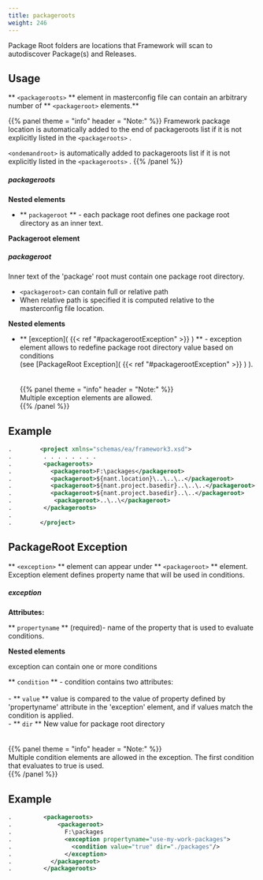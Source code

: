 ```yaml
---
title: packageroots
weight: 246
---
```


Package Root folders are locations that Framework will scan to autodiscover Package(s) and Releases.

<a name="Usage"></a>
## Usage ##

 ** `<packageroots>` ** element in masterconfig file can contain an arbitrary number of ** `<packageroot>` elements.** 


{{% panel theme = "info" header = "Note:" %}}
Framework package location is automatically added to the end of packageroots list if it is not explicitly listed in the  `<packageroots>` .

 `<ondemandroot>`  is automatically added to packageroots list if it is not explicitly listed in the  `<packageroots>` .
{{% /panel %}}
##### packageroots #####
 **Nested elements** 

 - ** `packageroot` ** - each package root defines one package root directory as an inner text.

 **Packageroot element** 

##### packageroot #####
Inner text of the &#39;package&#39; root must contain one package root directory.

 - `<packageroot>` can contain full or relative path
 - When relative path is specified it is computed relative to the masterconfig file location.

 **Nested elements** 

 - ** [exception]( {{< ref "#packagerootException" >}} ) ** - exception element allows to redefine package root directory value based on conditions<br>(see [PackageRoot Exception]( {{< ref "#packagerootException" >}} ) ).<br><br><br>{{% panel theme = "info" header = "Note:" %}}<br>Multiple exception elements are allowed.<br>{{% /panel %}}

## Example ##


```xml
.        <project xmlns="schemas/ea/framework3.xsd">
.         . . . . . . . .
.         <packageroots>
.           <packageroot>F:\packages</packageroot>
.           <packageroot>${nant.location}\..\..\..</packageroot>
.           <packageroot>${nant.project.basedir}..\..\..</packageroot>
.           <packageroot>${nant.project.basedir}..\..</packageroot>
.            <packageroot>..\..\</packageroot>
.         </packageroots>
.
.        </project>
```
<a name="packagerootException"></a>
## PackageRoot Exception ##

 ** `<exception>` **  element can appear under  ** `<packageroot>` ** element.
Exception element defines property name that will be used in conditions.

##### exception #####
 **Attributes:** 

   ** `propertyname` ** (required)- name of the property that is used to evaluate conditions.

 **Nested elements** 

exception can contain one or more conditions

   ** `condition` ** - condition contains two attributes:<br><br>  - ** `value` ** value is compared to the value of property defined by &#39;propertyname&#39; attribute in the &#39;exception&#39; element, and if values match the condition is applied.<br>  - ** `dir` ** New value for package root directory<br><br><br>{{% panel theme = "info" header = "Note:" %}}<br>Multiple condition elements are allowed in the exception. The first condition that evaluates to true is used.<br>{{% /panel %}}

## Example ##


```xml
.         <packageroots>
.             <packageroot>
.               F:\packages
.               <exception propertyname="use-my-work-packages">
.                 <condition value="true" dir="./packages"/>
.               </exception>
.           </packageroot>
.         </packageroots>
```
